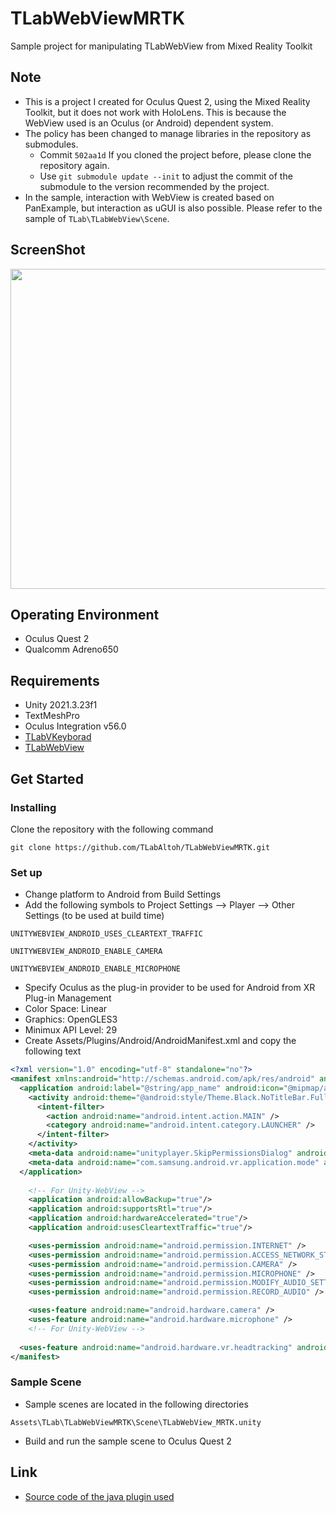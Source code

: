 # TLabWebViewMRTK
Sample project for manipulating TLabWebView from Mixed Reality Toolkit

## Note
- This is a project I created for Oculus Quest 2, using the Mixed Reality Toolkit, but it does not work with HoloLens. This is because the WebView used is an Oculus (or Android) dependent system.
- The policy has been changed to manage libraries in the repository as submodules.
	- Commit ``` 502aa1d ``` If you cloned the project before, please clone the repository again.
	- Use ``` git submodule update --init ``` to adjust the commit of the submodule to the version recommended by the project.
- In the sample, interaction with WebView is created based on PanExample, but interaction as uGUI is also possible. Please refer to the sample of ``` TLab\TLabWebView\Scene ```.

## ScreenShot
<img src="Media/tlab_webview_mrtk_feature.gif" width="512"></img>

## Operating Environment
- Oculus Quest 2
- Qualcomm Adreno650

## Requirements
- Unity 2021.3.23f1
- TextMeshPro
- Oculus Integration v56.0
- [TLabVKeyborad](https://github.com/TLabAltoh/TLabVKeyborad.git)
- [TLabWebView](https://github.com/TLabAltoh/TLabWebView.git)

## Get Started
### Installing
Clone the repository with the following command
```
git clone https://github.com/TLabAltoh/TLabWebViewMRTK.git
```
### Set up
- Change platform to Android from Build Settings
- Add the following symbols to Project Settings --> Player --> Other Settings (to be used at build time)  
```
UNITYWEBVIEW_ANDROID_USES_CLEARTEXT_TRAFFIC
```
```
UNITYWEBVIEW_ANDROID_ENABLE_CAMERA
```
```
UNITYWEBVIEW_ANDROID_ENABLE_MICROPHONE
```
- Specify Oculus as the plug-in provider to be used for Android from XR Plug-in Management
- Color Space: Linear
- Graphics: OpenGLES3
- Minimux API Level: 29
- Create Assets/Plugins/Android/AndroidManifest.xml and copy the following text
```xml
<?xml version="1.0" encoding="utf-8" standalone="no"?>
<manifest xmlns:android="http://schemas.android.com/apk/res/android" android:installLocation="auto">
  <application android:label="@string/app_name" android:icon="@mipmap/app_icon" android:allowBackup="false">
    <activity android:theme="@android:style/Theme.Black.NoTitleBar.Fullscreen" android:configChanges="locale|fontScale|keyboard|keyboardHidden|mcc|mnc|navigation|orientation|screenLayout|screenSize|smallestScreenSize|touchscreen|uiMode" android:launchMode="singleTask" android:name="com.unity3d.player.UnityPlayerActivity" android:excludeFromRecents="true">
      <intent-filter>
        <action android:name="android.intent.action.MAIN" />
        <category android:name="android.intent.category.LAUNCHER" />
      </intent-filter>
    </activity>
    <meta-data android:name="unityplayer.SkipPermissionsDialog" android:value="false" />
    <meta-data android:name="com.samsung.android.vr.application.mode" android:value="vr_only" />
  </application>
	
    <!-- For Unity-WebView -->
    <application android:allowBackup="true"/>
    <application android:supportsRtl="true"/>
    <application android:hardwareAccelerated="true"/>
    <application android:usesCleartextTraffic="true"/>

    <uses-permission android:name="android.permission.INTERNET" />
    <uses-permission android:name="android.permission.ACCESS_NETWORK_STATE"/>
    <uses-permission android:name="android.permission.CAMERA" />
    <uses-permission android:name="android.permission.MICROPHONE" />
    <uses-permission android:name="android.permission.MODIFY_AUDIO_SETTINGS" />
    <uses-permission android:name="android.permission.RECORD_AUDIO" />

    <uses-feature android:name="android.hardware.camera" />
    <uses-feature android:name="android.hardware.microphone" />
    <!-- For Unity-WebView -->
	
  <uses-feature android:name="android.hardware.vr.headtracking" android:version="1" android:required="true" />
</manifest>
```
### Sample Scene
- Sample scenes are located in the following directories
```
Assets\TLab\TLabWebViewMRTK\Scene\TLabWebView_MRTK.unity
```
- Build and run the sample scene to Oculus Quest 2

## Link
- [Source code of the java plugin used](https://github.com/TLabAltoh/TLabWebViewPlugin.git)
